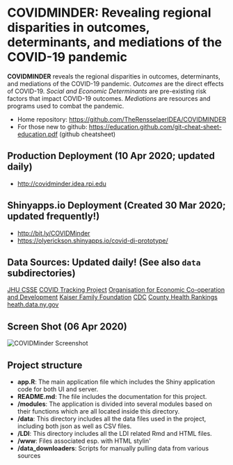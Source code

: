 # COVIDMINDER: Revealing regional disparities in outcomes, determinants, and mediations of the COVID-19 pandemic

<strong>COVIDMINDER</strong> reveals the regional disparities in outcomes, determinants, and mediations of the COVID-19 pandemic. <i>Outcomes</i> are the direct effects of COVID-19. <i>Social and Economic Determinants</i> are pre-existing risk factors that impact COVID-19 outcomes. <i>Mediations</i> are resources and programs used to combat the pandemic.

* Home repository: https://github.com/TheRensselaerIDEA/COVIDMINDER
* For those new to github: https://education.github.com/git-cheat-sheet-education.pdf (github cheatsheet)

## Production Deployment (10 Apr 2020; updated daily)
* http://covidminder.idea.rpi.edu

## Shinyapps.io Deployment (Created 30 Mar 2020; updated frequently!)
* http://bit.ly/COVIDMinder
* https://olyerickson.shinyapps.io/covid-di-prototype/

## Data Sources: Updated daily! (See also `data` subdirectories)

<a href='http://bit.ly/39PMWpD'>JHU CSSE</a>
<a href='https://bit.ly/2JRhDiX'>COVID Tracking Project</a>
<a href='https://bit.ly/3aXpBmD'>Organisation for Economic Co-operation and Development</a>
<a href='https://bit.ly/2V0CYLU'>Kaiser Family Foundation</a>
<a href='https://bit.ly/2V1Zl3I'>CDC</a>
<a href='https://bit.ly/34mYLBP'>County Health Rankings</a>
<a href='https://on.ny.gov/39VXuCO'>heath.data.ny.gov</a>

## Screen Shot (06 Apr 2020)
![COVIDMinder Screenshot](https://raw.githubusercontent.com/TheRensselaerIDEA/COVID-DI-Prototype/master/COVIDMinder_screenshot.png)

## Project structure

* **app.R**: The main application file which includes the Shiny application code for both UI and server.
* **README.md**: The file includes the documentation for this project.
* **/modules**: The application is divided into several modules based on their functions which are all located inside this directory.
* **/data**: This directory includes all the data files used in the project, including both json as well as CSV files.
* **/LDI**: This directory includes all the LDI related Rmd and HTML files.
* **/www**: Files associated esp. with HTML stylin'
* **/data_downloaders**: Scripts for manually pulling data from various sources

